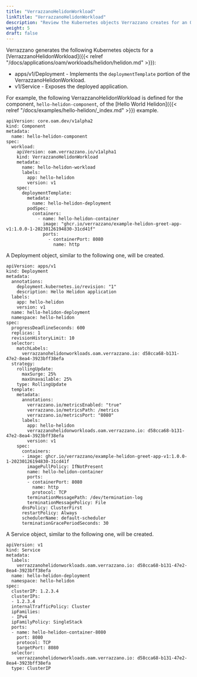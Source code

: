 ```yaml
---
title: "VerrazzanoHelidonWorkload"
linkTitle: "VerrazzanoHelidonWorkload"
description: "Review the Kubernetes objects Verrazzano creates for an OAM VerrazzanoHelidonWorkload"
weight: 5
draft: false
---
```


Verrazzano generates the following Kubernetes objects for a [VerrazzanoHelidonWorkload]({{< relref "/docs/applications/oam/workloads/helidon/helidon.md" >}}):
* apps/v1/Deployment - Implements the `deploymentTemplate` portion of the VerrazzanoHelidonWorkload.
* v1/Service - Exposes the deployed application.

For example, the following VerrazzanoHelidonWorkload is defined for the component, `hello-helidon-component`, of the [Hello World Helidon]({{< relref "/docs/examples/hello-helidon/_index.md" >}}) example.
```
apiVersion: core.oam.dev/v1alpha2
kind: Component
metadata:
  name: hello-helidon-component
spec:
  workload:
    apiVersion: oam.verrazzano.io/v1alpha1
    kind: VerrazzanoHelidonWorkload
    metadata:
      name: hello-helidon-workload
      labels:
        app: hello-helidon
        version: v1
    spec:
      deploymentTemplate:
        metadata:
          name: hello-helidon-deployment
        podSpec:
          containers:
            - name: hello-helidon-container
              image: "ghcr.io/verrazzano/example-helidon-greet-app-v1:1.0.0-1-20230126194830-31cd41f"
              ports:
                - containerPort: 8080
                  name: http
```

A Deployment object, similar to the following one, will be created.
```
apiVersion: apps/v1
kind: Deployment
metadata:
  annotations:
    deployment.kubernetes.io/revision: "1"
    description: Hello Helidon application
  labels:
    app: hello-helidon
    version: v1
  name: hello-helidon-deployment
  namespace: hello-helidon
spec:
  progressDeadlineSeconds: 600
  replicas: 1
  revisionHistoryLimit: 10
  selector:
    matchLabels:
      verrazzanohelidonworkloads.oam.verrazzano.io: d58cca68-b131-47e2-8ea4-3923bff38efa
  strategy:
    rollingUpdate:
      maxSurge: 25%
      maxUnavailable: 25%
    type: RollingUpdate
  template:
    metadata:
      annotations:
        verrazzano.io/metricsEnabled: "true"
        verrazzano.io/metricsPath: /metrics
        verrazzano.io/metricsPort: "8080"
      labels:
        app: hello-helidon
        verrazzanohelidonworkloads.oam.verrazzano.io: d58cca68-b131-47e2-8ea4-3923bff38efa
        version: v1
    spec:
      containers:
      - image: ghcr.io/verrazzano/example-helidon-greet-app-v1:1.0.0-1-20230126194830-31cd41f
        imagePullPolicy: IfNotPresent
        name: hello-helidon-container
        ports:
        - containerPort: 8080
          name: http
          protocol: TCP
        terminationMessagePath: /dev/termination-log
        terminationMessagePolicy: File
      dnsPolicy: ClusterFirst
      restartPolicy: Always
      schedulerName: default-scheduler
      terminationGracePeriodSeconds: 30
```

A Service object, similar to the following one, will be created.
```
apiVersion: v1
kind: Service
metadata:
  labels:
    verrazzanohelidonworkloads.oam.verrazzano.io: d58cca68-b131-47e2-8ea4-3923bff38efa
  name: hello-helidon-deployment
  namespace: hello-helidon
spec:
  clusterIP: 1.2.3.4
  clusterIPs:
  - 1.2.3.4
  internalTrafficPolicy: Cluster
  ipFamilies:
  - IPv4
  ipFamilyPolicy: SingleStack
  ports:
  - name: hello-helidon-container-8080
    port: 8080
    protocol: TCP
    targetPort: 8080
  selector:
    verrazzanohelidonworkloads.oam.verrazzano.io: d58cca68-b131-47e2-8ea4-3923bff38efa
  type: ClusterIP
```
